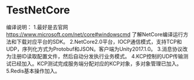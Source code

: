 # TestNetCore
编译说明：
1.最好是去官网  https://www.microsoft.com/net/core#windowscmd
  了解NetCore编译运行方法和下载对应平台的SDK。
2.NetCore2.0平台，IOCP通信模式，支持TCP和UDP，序列化方式为Protobuf和JSON。客户端为Unity2017.1.0。
3.消息协议改为注册ID读取配置文件，然后自动分发执行业务模式。
4.KCP控制的UDP传输测试已经加入。KCP测试完成服务端分配对应的KCP对象，多对象管理已加入。
5.Redis基本操作加入。
